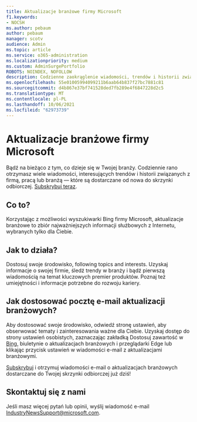 ```yaml
---
title: Aktualizacje branżowe firmy Microsoft
f1.keywords:
- NOCSH
ms.author: pebaum
author: pebaum
manager: scotv
audience: Admin
ms.topic: article
ms.service: o365-administration
ms.localizationpriority: medium
ms.custom: AdminSurgePortfolio
ROBOTS: NOINDEX, NOFOLLOW
description: Codzienne zaokrąglenie wiadomości, trendów i historii związanych z firmą, pracą lub branżą dostarczaną od nowa do skrzynki odbiorczej.
ms.openlocfilehash: 55e01005994099211b6aab64b837f27bc7881c81
ms.sourcegitcommit: d4b867e37bf741528ded7fb289e4f6847228d2c5
ms.translationtype: MT
ms.contentlocale: pl-PL
ms.lasthandoff: 10/06/2021
ms.locfileid: "62973739"
---
```

# <a name="microsoft-industry-updates"></a>Aktualizacje branżowe firmy Microsoft

Bądź na bieżąco z tym, co dzieje się w Twojej branży. Codziennie rano otrzymasz wiele wiadomości, interesujących trendów i historii związanych z firmą, pracą lub branżą — które są dostarczane od nowa do skrzynki odbiorczej. [Subskrybuj teraz](https://www.bing.com/news/professional?pn=setting&mkt=en-us&asnl=1&form).

## <a name="what-is-it"></a>Co to?

Korzystając z możliwości wyszukiwarki Bing firmy Microsoft, aktualizacje branżowe to zbiór najważniejszych informacji służbowych z Internetu, wybranych tylko dla Ciebie.

## <a name="how-does-it-work"></a>Jak to działa?

Dostosuj swoje środowisko, following topics and interests. Uzyskaj informacje o swojej firmie, śledź trendy w branży i bądź pierwszą wiadomością na temat kluczowych premier produktów. Poznaj też umiejętności i informacje potrzebne do rozwoju kariery.

## <a name="how-do-i-customize-my-industry-updates-email"></a>Jak dostosować pocztę e-mail aktualizacji branżowych?

Aby dostosować swoje środowisko, odwiedź stronę ustawień, aby obserwować tematy i zainteresowania ważne dla Ciebie. Uzyskaj dostęp do strony ustawień osobistych, zaznaczając zakładką Dostosuj zawartość w [Bing,](https://www.bing.com/news/professional?pn=setting&mkt=en-us&form=BAWLOG&frb=1) biuletynie o aktualizacjach branżowych i przeglądarki Edge lub klikając przycisk ustawień w wiadomości e-mail z aktualizacjami branżowymi.

[Subskrybuj](https://www.bing.com/news/professional?pn=setting&mkt=en-us&asnl=1&form=BAWLOG&frb=1) i otrzymuj wiadomości e-mail o aktualizacjach branżowych dostarczane do Twojej skrzynki odbiorczej już dziś!

## <a name="contact-us"></a>Skontaktuj się z nami

Jeśli masz więcej pytań lub opinii, wyślij wiadomość e-mail <IndustryNewsSupport@microsoft.com>.
